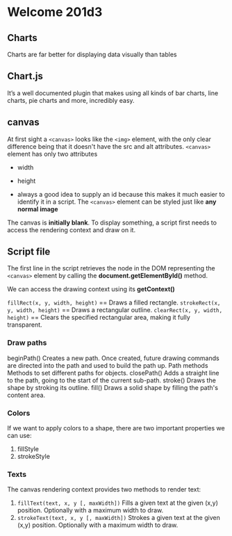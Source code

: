 # Welcome 201d3

## Charts 
Charts are far better for displaying data visually than tables

## Chart.js
It’s a well documented plugin that makes using all kinds of bar charts, line charts, pie charts and more, incredibly easy.

## canvas
At first sight a `<canvas>` looks like the `<img>` element, with the only clear difference being that it doesn't have the src and alt attributes.
`<canvas>` element has only two attributes
* width
* height

* always a good idea to supply an id because this makes it much easier to identify it in a script.
The `<canvas>` element can be styled just like **any normal image**

The canvas is **initially blank**. To display something, a script first needs to access the rendering context and draw on it.

## Script file

The first line in the script retrieves the node in the DOM representing the `<canvas>` element by calling the **document.getElementById()** method. 

We can access the drawing context using its **getContext()**

`fillRect(x, y, width, height)` == Draws a filled rectangle.
`strokeRect(x, y, width, height)` == Draws a rectangular outline.
`clearRect(x, y, width, height)` == Clears the specified rectangular area, making it fully transparent.

### Draw paths
beginPath()
Creates a new path. Once created, future drawing commands are directed into the path and used to build the path up.
Path methods
Methods to set different paths for objects.
closePath()
Adds a straight line to the path, going to the start of the current sub-path.
stroke()
Draws the shape by stroking its outline.
fill()
Draws a solid shape by filling the path's content area.

### Colors
If we want to apply colors to a shape, there are two important properties we can use: 
1. fillStyle
2. strokeStyle

### Texts
The canvas rendering context provides two methods to render text:

1. `fillText(text, x, y [, maxWidth])`
Fills a given text at the given (x,y) position. Optionally with a maximum width to draw.
2. `strokeText(text, x, y [, maxWidth])`
Strokes a given text at the given (x,y) position. Optionally with a maximum width to draw.